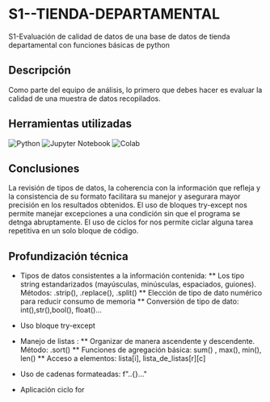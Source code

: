 # S1--TIENDA-DEPARTAMENTAL
S1-Evaluación de calidad de datos de una base de datos de tienda departamental con funciones básicas de python 

## Descripción
Como parte del equipo de análisis, lo primero que debes hacer es evaluar la calidad de una muestra de datos recopilados.

## Herramientas utilizadas 
![Python](https://img.shields.io/badge/python-3670A0?style=for-the-badge&logo=python&logoColor=ffdd54)
![Jupyter Notebook](https://img.shields.io/badge/jupyter-%23FA0F00.svg?style=for-the-badge&logo=jupyter&logoColor=white)
![Colab](https://img.shields.io/badge/Colab-F9AB00?style=for-the-badge&logo=googlecolab&color=525252)


## Conclusiones
La revisión de tipos de datos, la coherencia con la información que refleja y la consistencia de su formato facilitara su manejor y asegurara mayor precisión en los resultados obtenidos. 
El uso de bloques try-except nos permite manejar excepciones a una condición sin que el programa se detnga abruptamente.
El uso de ciclos for nos permite ciclar alguna tarea repetitiva en un solo bloque de código.

## Profundización técnica
* Tipos de datos consistentes a la información contenida: 
** Los tipo string estandarizados (mayúsculas, minúsculas, espaciados, guiones). Métodos: .strip(), .replace(), .split()
** Elección de tipo de dato numérico para reducir consumo de memoria
** Conversión de tipo de dato: int(),str(),bool(), float()...

* Uso bloque try-except

* Manejo de listas :
** Organizar de manera ascendente y descendente. Método: .sort()
** Funciones de agregación básica: sum() , max(), min(), len()
** Acceso a elementos: lista[i],  lista_de_listas[r][c]

* Uso de cadenas formateadas: f"..{}..."
* Aplicación ciclo for


         

